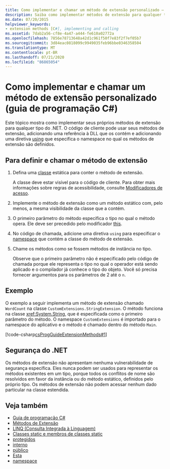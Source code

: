 ```yaml
---
title: Como implementar e chamar um método de extensão personalizado – guia de programação C#
description: Saiba como implementar métodos de extensão para qualquer tipo .NET. O código do cliente pode usar seus métodos adicionando uma referência a uma DLL e adicionando uma diretiva using.
ms.date: 07/20/2015
helpviewer_keywords:
- extension methods [C#], implementing and calling
ms.assetid: 7dab2a56-cf8e-4a47-a444-fe610a02772a
ms.openlocfilehash: 7856e78713648a42d1c961f50f7e83f2f7ef05b7
ms.sourcegitcommit: 3d84eac0818099c9949035feb96bbe0346358504
ms.translationtype: MT
ms.contentlocale: pt-BR
ms.lasthandoff: 07/21/2020
ms.locfileid: "86865054"
---
```

# <a name="how-to-implement-and-call-a-custom-extension-method-c-programming-guide"></a>Como implementar e chamar um método de extensão personalizado (guia de programação C#)
Este tópico mostra como implementar seus próprios métodos de extensão para qualquer tipo do .NET. O código de cliente pode usar seus métodos de extensão, adicionando uma referência à DLL que os contém e adicionando uma diretiva [using](../../language-reference/keywords/using-directive.md) que especifica o namespace no qual os métodos de extensão são definidos.  
  
## <a name="to-define-and-call-the-extension-method"></a>Para definir e chamar o método de extensão  
  
1. Defina uma [classe](./static-classes-and-static-class-members.md) estática para conter o método de extensão.  
  
     A classe deve estar visível para o código de cliente. Para obter mais informações sobre regras de acessibilidade, consulte [Modificadores de acesso](./access-modifiers.md).  
  
2. Implemente o método de extensão como um método estático com, pelo menos, a mesma visibilidade da classe que a contém.  
  
3. O primeiro parâmetro do método especifica o tipo no qual o método opera. Ele deve ser precedido pelo modificador [this](../../language-reference/keywords/this.md).  
  
4. No código de chamada, adicione uma diretiva `using` para especificar o [namespace](../../language-reference/keywords/namespace.md) que contém a classe do método de extensão.  
  
5. Chame os métodos como se fossem métodos de instância no tipo.  
  
     Observe que o primeiro parâmetro não é especificado pelo código de chamada porque ele representa o tipo no qual o operador está sendo aplicado e o compilador já conhece o tipo do objeto. Você só precisa fornecer argumentos para os parâmetros de 2 até o `n`.  
  
## <a name="example"></a>Exemplo  
 O exemplo a seguir implementa um método de extensão chamado `WordCount` na classe `CustomExtensions.StringExtension`. O método funciona na classe <xref:System.String>, que é especificada como o primeiro parâmetro do método. O namespace `CustomExtensions` é importado para o namespace do aplicativo e o método é chamado dentro do método `Main`.  
  
 [!code-csharp[csProgGuideExtensionMethods#1](~/samples/snippets/csharp/VS_Snippets_VBCSharp/csProgGuideExtensionMethods/cs/extensionmethods.cs#1)]  
  
## <a name="net-security"></a>Segurança do .NET  
 Os métodos de extensão não apresentam nenhuma vulnerabilidade de segurança específica. Eles nunca podem ser usados para representar os métodos existentes em um tipo, porque todos os conflitos de nome são resolvidos em favor da instância ou do método estático, definidos pelo próprio tipo. Os métodos de extensão não podem acessar nenhum dado particular na classe estendida.  
  
## <a name="see-also"></a>Veja também

- [Guia de programação C#](../index.md)
- [Métodos de Extensão](./extension-methods.md)
- [LINQ (Consulta Integrada à Linguagem)](../../linq/linq-in-csharp.md)
- [Classes static e membros de classes static](./static-classes-and-static-class-members.md)
- [protegidos](../../language-reference/keywords/protected.md)
- [interno](../../language-reference/keywords/internal.md)
- [público](../../language-reference/keywords/public.md)
- [Esta](../../language-reference/keywords/this.md)
- [namespace](../../language-reference/keywords/namespace.md)
